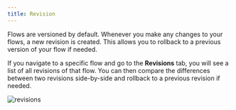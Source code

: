 ```yaml
---
title: Revision
---
```


Flows are versioned by default. Whenever you make any changes to your flows, a new revision is created. This allows you to rollback to a previous version of your flow if needed.

If you navigate to a specific flow and go to the **Revisions** tab, you will see a list of all revisions of that flow. You can then compare the differences between two revisions side-by-side and rollback to a previous revision if needed.

![revisions](/docs/concepts/revisions.png)

